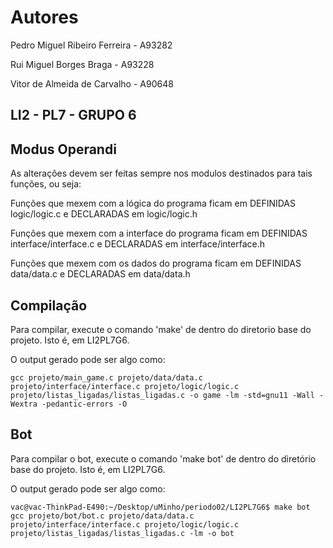 Autores
=========  
Pedro Miguel Ribeiro Ferreira - A93282   
 
Rui Miguel Borges Braga       - A93228       

Vitor de Almeida de Carvalho  - A90648     


LI2 - PL7 - GRUPO 6
------------



Modus Operandi
------------  

As alterações devem ser feitas sempre nos modulos destinados para tais funções, ou seja:  

Funções que mexem com a lógica do programa ficam em DEFINIDAS logic/logic.c e DECLARADAS em logic/logic.h  
  
Funções que mexem com a interface do programa ficam em DEFINIDAS interface/interface.c e DECLARADAS em interface/interface.h  
  
Funções que mexem com os dados do programa ficam em DEFINIDAS data/data.c e DECLARADAS em data/data.h 


Compilação
------------  

Para compilar, execute o comando 'make' de dentro do diretorio base do projeto. Isto é, em LI2PL7G6.    

O output gerado pode ser algo como:  
```
gcc projeto/main_game.c projeto/data/data.c projeto/interface/interface.c projeto/logic/logic.c projeto/listas_ligadas/listas_ligadas.c -o game -lm -std=gnu11 -Wall -Wextra -pedantic-errors -O
```

Bot
------------  

Para compilar o bot, execute o comando 'make bot' de  dentro do diretório base do projeto. Isto é, em LI2PL7G6.  

O output gerado pode ser algo como:  
```
vac@vac-ThinkPad-E490:~/Desktop/uMinho/periodo02/LI2PL7G6$ make bot
gcc projeto/bot/bot.c projeto/data/data.c projeto/interface/interface.c projeto/logic/logic.c projeto/listas_ligadas/listas_ligadas.c -lm -o bot
```



 
